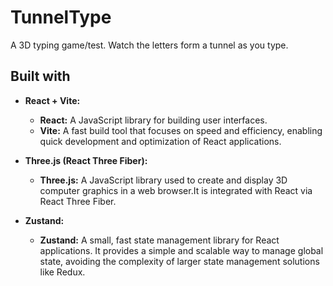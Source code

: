 # TunnelType

A 3D typing game/test. Watch the letters form a tunnel as you type.

## Built with

- **React + Vite:**
  - **React:** A JavaScript library for building user interfaces.
  - **Vite:** A fast build tool that focuses on speed and efficiency, enabling quick development and optimization of React applications.

- **Three.js (React Three Fiber):**
  - **Three.js:** A JavaScript library used to create and display 3D computer graphics in a web browser.It is integrated with React via React Three Fiber.

- **Zustand:**
  - **Zustand:** A small, fast state management library for React applications. It provides a simple and scalable way to manage global state, avoiding the complexity of larger state management solutions like Redux.
